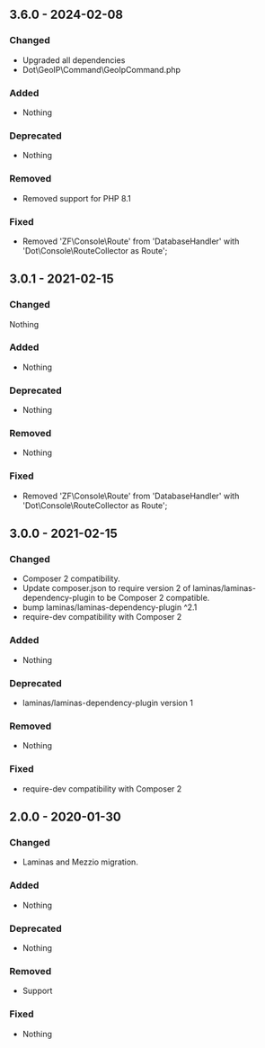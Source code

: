 ## 3.6.0 - 2024-02-08

### Changed
* Upgraded all dependencies
* Dot\GeoIP\Command\GeoIpCommand.php

### Added
* Nothing

### Deprecated
* Nothing

### Removed
* Removed support for PHP 8.1

### Fixed
* Removed 'ZF\Console\Route' from 'DatabaseHandler' with 'Dot\Console\RouteCollector as Route';

## 3.0.1 - 2021-02-15

### Changed
Nothing

### Added
* Nothing

### Deprecated
* Nothing

### Removed
* Nothing

### Fixed
* Removed 'ZF\Console\Route' from 'DatabaseHandler' with 'Dot\Console\RouteCollector as Route';

## 3.0.0 - 2021-02-15

### Changed
* Composer 2 compatibility.
* Update composer.json to require version 2 of laminas/laminas-dependency-plugin to be Composer 2 compatible.
* bump laminas/laminas-dependency-plugin ^2.1
* require-dev compatibility with Composer 2

### Added
* Nothing

### Deprecated
* laminas/laminas-dependency-plugin version 1

### Removed
* Nothing

### Fixed
* require-dev compatibility with Composer 2

## 2.0.0 - 2020-01-30

### Changed
* Laminas and Mezzio migration.

### Added
* Nothing

### Deprecated
* Nothing

### Removed
* Support

### Fixed
* Nothing

